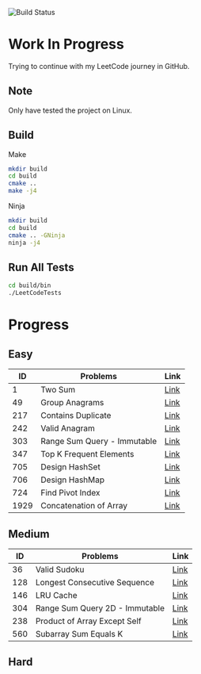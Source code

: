 ![Build Status](https://github.com/DavidYeLuo/LeetCode/actions/workflows/test-leet-code.yml/badge.svg)
# Work In Progress

Trying to continue with my LeetCode journey in GitHub.

## Note
Only have tested the project on Linux.

## Build

Make

```sh
mkdir build
cd build
cmake ..
make -j4
```

Ninja
```sh
mkdir build
cd build
cmake .. -GNinja
ninja -j4
```

## Run All Tests

```sh
cd build/bin
./LeetCodeTests
```

# Progress

## Easy

| ID | Problems | Link |
|---|---|---|
| 1 | Two Sum | [Link](https://leetcode.com/problems/two-sum/description/) |
| 49 | Group Anagrams | [Link](https://leetcode.com/problems/group-anagrams/description/)
| 217 | Contains Duplicate | [Link](https://leetcode.com/problems/contains-duplicate/description/) |
| 242 | Valid Anagram | [Link](https://leetcode.com/problems/valid-anagram/description/) |
| 303 | Range Sum Query - Immutable | [Link](leetcode.com/problems/range-sum-query-immutable)
| 347 | Top K Frequent Elements | [Link](leetcode.com/problems/top-k-frequent-elements/description/)
| 705 | Design HashSet | [Link](https://leetcode.com/problems/design-hashset/description/) |
| 706 | Design HashMap | [Link](https://leetcode.com/problems/design-hashmap/description/) |
| 724 | Find Pivot Index | [Link](https://leetcode.com/problems/find-pivot-index/description/) |
| 1929 | Concatenation of Array | [Link](https://leetcode.com/problems/concatenation-of-array/description/) |

## Medium

| ID | Problems | Link |
|---|---|---|
| 36 | Valid Sudoku | [Link](https://leetcode.com/problems/valid-sudoku/description/) |
| 128 | Longest Consecutive Sequence | [Link](https://leetcode.com/problems/longest-consecutive-sequence/description/) |
| 146 | LRU Cache | [Link](https://leetcode.com/problems/lru-cache/description/) |
| 304 | Range Sum Query 2D - Immutable | [Link](https://leetcode.com/problems/range-sum-query-2d-immutable/description/) |
| 238 | Product of Array Except Self | [Link](https://leetcode.com/problems/product-of-array-except-self/description/) |
| 560 | Subarray Sum Equals K | [Link](https://leetcode.com/problems/subarray-sum-equals-k/description/) |

## Hard
